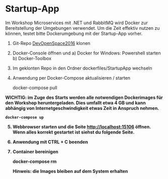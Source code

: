 # Startup-App

Im Workshop Microservices mit .NET und RabbitMQ wird Docker zur Bereitstellung der Umgebungen verwendet.
Um die Zeit effektiv nutzen zu können, testet bitte Dockerumgebung mit der Startup-App vorher.

1) Git-Repo <a href="https://github.com/fpommerening/DevOpenSpace2016.git">DevOpenSpace2016</a> klonen 

2) Docker-Console öffnen und 
    a) Docker for Windows: Powershell starten
    b) Docker-Toolbox


3) Im geklonten Repo in den Ordner dockerfiles/StartupApp wechseln

4) Anwendung per Docker-Compose aktualisieren / starten 

	docker-compose pull

<b> WICHTIG: im Zuge des Starts werden alle notwendigen Dockerimages für den Workshop heruntergeladen. Dies umfallt etwa 4 GB und kann abhängig von Internetgeschwindigkeit etwas Zeit in Anspruch nehmen.
	
	docker-compose up

5) Webbrowser starten und die Seite <a href ="http://localhost:15106">http://localhost:15106</a> öffnen. 
Wenn alles korrekt gestartet ist siehst du folgende Seite.

6) Anwendung mit CTRL + C beenden

7) Container bereinigen 

	docker-compose rm
	
	Hinweis: die Images bleiben auf dem System erhalten
